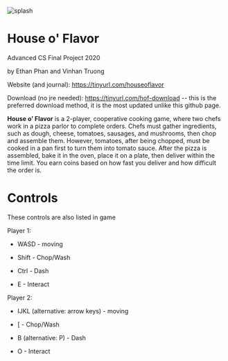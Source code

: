 ![splash](https://i.imgur.com/xk8pmfz.png)
# House o' Flavor
Advanced CS Final Project 2020

by Ethan Phan and Vinhan Truong


Website (and journal): https://tinyurl.com/houseoflavor

Download (no jre needed): https://tinyurl.com/hof-download -- this is the preferred download method, it is the most updated unlike this github page.

**House o’ Flavor** is a 2-player, cooperative cooking game, where two chefs work in a pizza parlor to complete orders. Chefs must gather ingredients, such as dough, cheese, tomatoes, sausages, and mushrooms, then chop and assemble them. However, tomatoes, after being chopped, must be cooked in a pan first to turn them into tomato sauce. After the pizza is assembled, bake it in the oven, place it on a plate, then deliver within the time limit. You earn coins based on how fast you deliver and how difficult the order is.

# Controls
These controls are also listed in game

Player 1:

- WASD - moving

- Shift - Chop/Wash

- Ctrl - Dash

- E - Interact


Player 2:

- IJKL (alternative: arrow keys) - moving

- \[ - Chop/Wash

- B (alternative: P) - Dash

- O - Interact
